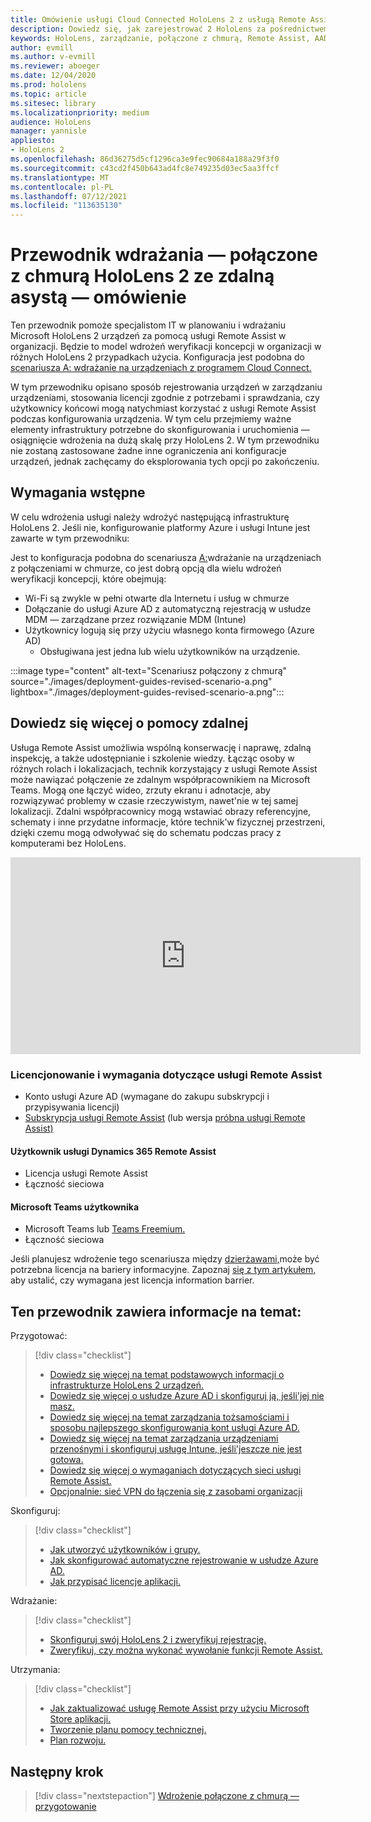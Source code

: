 ```yaml
---
title: Omówienie usługi Cloud Connected HoloLens 2 z usługą Remote Assist
description: Dowiedz się, jak zarejestrować 2 HoloLens za pośrednictwem sieci połączonej z chmurą przy użyciu usługi Dynamics 365 Remote Assist.
keywords: HoloLens, zarządzanie, połączone z chmurą, Remote Assist, AAD, Azure AD, MDM, Mobile Zarządzanie urządzeniami
author: evmill
ms.author: v-evmill
ms.reviewer: aboeger
ms.date: 12/04/2020
ms.prod: hololens
ms.topic: article
ms.sitesec: library
ms.localizationpriority: medium
audience: HoloLens
manager: yannisle
appliesto:
- HoloLens 2
ms.openlocfilehash: 86d36275d5cf1296ca3e9fec90684a188a29f3f0
ms.sourcegitcommit: c43cd2f450b643ad4fc8e749235d03ec5aa3ffcf
ms.translationtype: MT
ms.contentlocale: pl-PL
ms.lasthandoff: 07/12/2021
ms.locfileid: "113635130"
---
```

# <a name="deployment-guide--cloud-connected-hololens-2-with-remote-assist--overview"></a>Przewodnik wdrażania — połączone z chmurą HoloLens 2 ze zdalną asystą — omówienie

Ten przewodnik pomoże specjalistom IT w planowaniu i wdrażaniu Microsoft HoloLens 2 urządzeń za pomocą usługi Remote Assist w organizacji. Będzie to model wdrożeń weryfikacji koncepcji w organizacji w różnych HoloLens 2 przypadkach użycia. Konfiguracja jest podobna do [scenariusza A: wdrażanie na urządzeniach z programem Cloud Connect.](https://docs.microsoft.com/hololens/common-scenarios#scenario-a) 

W tym przewodniku opisano sposób rejestrowania urządzeń w zarządzaniu urządzeniami, stosowania licencji zgodnie z potrzebami i sprawdzania, czy użytkownicy końcowi mogą natychmiast korzystać z usługi Remote Assist podczas konfigurowania urządzenia. W tym celu przejmiemy ważne elementy infrastruktury potrzebne do skonfigurowania i uruchomienia — osiągnięcie wdrożenia na dużą skalę przy HoloLens 2. W tym przewodniku nie zostaną zastosowane żadne inne ograniczenia ani konfiguracje urządzeń, jednak zachęcamy do eksplorowania tych opcji po zakończeniu.

## <a name="prerequisites"></a>Wymagania wstępne

W celu wdrożenia usługi należy wdrożyć następującą infrastrukturę HoloLens 2. Jeśli nie, konfigurowanie platformy Azure i usługi Intune jest zawarte w tym przewodniku:

Jest to konfiguracja podobna do scenariusza [A:](/hololens/common-scenarios#scenario-a)wdrażanie na urządzeniach z połączeniami w chmurze, co jest dobrą opcją dla wielu wdrożeń weryfikacji koncepcji, które obejmują:

- Wi-Fi są zwykle w pełni otwarte dla Internetu i usług w chmurze
- Dołączanie do usługi Azure AD z automatyczną rejestracją w usłudze MDM — zarządzane przez rozwiązanie MDM (Intune)
- Użytkownicy logują się przy użyciu własnego konta firmowego (Azure AD)
    - Obsługiwana jest jedna lub wielu użytkowników na urządzenie.

:::image type="content" alt-text="Scenariusz połączony z chmurą" source="./images/deployment-guides-revised-scenario-a.png" lightbox="./images/deployment-guides-revised-scenario-a.png":::


## <a name="learn-about-remote-assist"></a>Dowiedz się więcej o pomocy zdalnej

Usługa Remote Assist umożliwia wspólną konserwację i naprawę, zdalną inspekcję, a także udostępnianie i szkolenie wiedzy. Łącząc osoby w różnych rolach i lokalizacjach, technik korzystający z usługi Remote Assist może nawiązać połączenie ze zdalnym współpracownikiem na Microsoft Teams. Mogą one łączyć wideo, zrzuty ekranu i adnotacje, aby rozwiązywać problemy w czasie rzeczywistym, nawet&#39;nie w tej samej lokalizacji. Zdalni współpracownicy mogą wstawiać obrazy referencyjne, schematy i inne przydatne informacje, które technik&#39;w fizycznej przestrzeni, dzięki czemu mogą odwoływać się do schematu podczas pracy z komputerami bez HoloLens.

<iframe width="560" height="315" src="https://www.youtube.com/embed/d3YT8j0yYl0" frameborder="0" allow="accelerometer; autoplay; clipboard-write; encrypted-media; gyroscope; picture-in-picture" allowfullscreen></iframe>

### <a name="remote-assist-licensing-and-requirements"></a>Licencjonowanie i wymagania dotyczące usługi Remote Assist

- Konto usługi Azure AD (wymagane do zakupu subskrypcji i przypisywania licencji)
- [Subskrypcja usługi Remote Assist](https://docs.microsoft.com/dynamics365/mixed-reality/remote-assist/buy-and-deploy-remote-assist) (lub wersja [próbna usługi Remote Assist)](https://docs.microsoft.com/dynamics365/mixed-reality/remote-assist/try-remote-assist)
    
#### <a name="dynamics-365-remote-assist-user"></a>Użytkownik usługi Dynamics 365 Remote Assist

- Licencja usługi Remote Assist
- Łączność sieciowa

#### <a name="microsoft-teams-user"></a>Microsoft Teams użytkownika

- Microsoft Teams lub [Teams Freemium.](https://products.office.com/microsoft-teams/free)
- Łączność sieciowa

Jeśli planujesz wdrożenie tego scenariusza między [dzierżawami,](https://docs.microsoft.com/dynamics365/mixed-reality/remote-assist/cross-tenant-overview#scenario-2-leasing-services-to-other-tenants)może być potrzebna licencja na bariery informacyjne. Zapoznaj [się z tym artykułem,](https://docs.microsoft.com/dynamics365/mixed-reality/remote-assist/cross-tenant-licensing-implementation#step-1-determine-if-information-barriers-are-necessary) aby ustalić, czy wymagana jest licencja information barrier.

## <a name="in-this-guide-you-will"></a>Ten przewodnik zawiera informacje na temat:

Przygotować:

> [!div class="checklist"]
> - [Dowiedz się więcej na temat podstawowych informacji o infrastrukturze HoloLens 2 urządzeń.](hololens2-cloud-connected-prepare.md#infrastructure-essentials)
> - [Dowiedz się więcej o usłudze Azure AD i skonfiguruj ją, jeśli&#39;jej nie masz.](hololens2-cloud-connected-prepare.md#azure-active-directory)
> - [Dowiedz się więcej na temat zarządzania tożsamościami i sposobu najlepszego skonfigurowania kont usługi Azure AD.](hololens2-cloud-connected-prepare.md#identity-management)
> - [Dowiedz się więcej na temat zarządzania urządzeniami przenośnymi i skonfiguruj usługę Intune, jeśli&#39;jeszcze nie jest gotowa.](hololens2-cloud-connected-prepare.md#mobile-device-management)
> - [Dowiedz się więcej o wymaganiach dotyczących sieci usługi Remote Assist.](hololens2-cloud-connected-prepare.md#network)
> - [Opcjonalnie: sieć VPN do łączenia się z zasobami organizacji](hololens2-cloud-connected-prepare.md#optional-connect-your-hololens-to-vpn)

Skonfiguruj:

> [!div class="checklist"]
> - [Jak utworzyć użytkowników i grupy.](hololens2-cloud-connected-configure.md#azure-users-and-groups)
> - [Jak skonfigurować automatyczne rejestrowanie w usłudze Azure AD.](hololens2-cloud-connected-configure.md#auto-enrollment-on-hololens-2)
> - [Jak przypisać licencje aplikacji.](hololens2-cloud-connected-configure.md#application-licenses)

Wdrażanie:

> [!div class="checklist"]
> - [Skonfiguruj swój HoloLens 2 i zweryfikuj rejestrację.](hololens2-cloud-connected-deploy.md#enrollment-validation)
> - [Zweryfikuj, czy można wykonać wywołanie funkcji Remote Assist.](hololens2-cloud-connected-deploy.md#remote-assist-call-validation)

Utrzymania:

> [!div class="checklist"]
> - [Jak zaktualizować usługę Remote Assist przy użyciu Microsoft Store aplikacji.](hololens2-cloud-connected-maintain.md#updates)
> - [Tworzenie planu pomocy technicznej.](hololens2-cloud-connected-maintain.md#support-plan)
> - [Plan rozwoju.](hololens2-cloud-connected-maintain.md#development-plan)

## <a name="next-step"></a>Następny krok

> [!div class="nextstepaction"]
> [Wdrożenie połączone z chmurą — przygotowanie](hololens2-cloud-connected-prepare.md)

